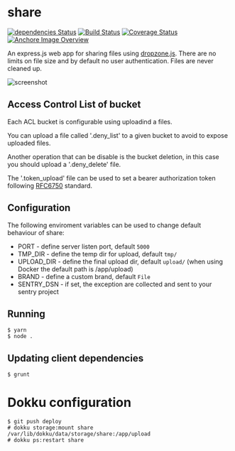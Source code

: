 share
========

[![dependencies Status](https://david-dm.org/claudyus/share/status.svg)](https://david-dm.org/claudyus/share)
[![Build Status](https://travis-ci.org/claudyus/share.svg?branch=master)](https://travis-ci.org/claudyus/share)
[![Coverage Status](https://coveralls.io/repos/github/claudyus/share/badge.svg?branch=master)](https://coveralls.io/github/claudyus/share?branch=master)
[![Anchore Image Overview](https://anchore.io/service/badges/image/67f65186c6224b8076fbc2e6413c5e98cd1640a6125f7cb5cfa28ce00fe240da)](https://anchore.io/image/dockerhub/67f65186c6224b8076fbc2e6413c5e98cd1640a6125f7cb5cfa28ce00fe240da?repo=claudyus%2Fshare&tag=latest)

An express.js web app for sharing files using [dropzone.js](http://www.dropzonejs.com/).
There are no limits on file size and by default no user authentication. Files are never cleaned up.

![screenshot](https://raw.githubusercontent.com/claudyus/share/master/images/screenshot.png)

## Access Control List of bucket

Each ACL bucket is configurable using uploadind a files.

You can upload a file called '.deny_list' to a given bucket to avoid to expose uploaded files.

Another operation that can be disable is the bucket deletion, in this case you should upload a '.deny_delete' file.

The '.token_upload' file can be used to set a bearer authorization token following [RFC6750](https://tools.ietf.org/html/rfc6750) standard.

## Configuration

The following enviroment variables can be used to change default behaviour of share:

 * PORT - define server listen port, default ```5000```
 * TMP_DIR - define the temp dir for upload, default ```tmp/```
 * UPLOAD_DIR - define the final upload dir, default ```upload/``` (when using Docker the default path is /app/upload)
 * BRAND - define a custom brand, default ```File```
 * SENTRY_DSN - if set, the exception are collected and sent to your sentry project

## Running

    $ yarn
    $ node .

## Updating client dependencies

    $ grunt

# Dokku configuration

    $ git push deploy
    # dokku storage:mount share /var/lib/dokku/data/storage/share:/app/upload
    # dokku ps:restart share
